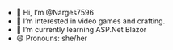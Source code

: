 - 👋 Hi, I’m @Narges7596
- 👀 I’m interested in video games and crafting.
- 🌱 I’m currently learning ASP.Net Blazor
- 😄 Pronouns: she/her

<!---
Narges7596/Narges7596 is a ✨ special ✨ repository because its `README.md` (this file) appears on your GitHub profile.
You can click the Preview link to take a look at your changes.
--->
